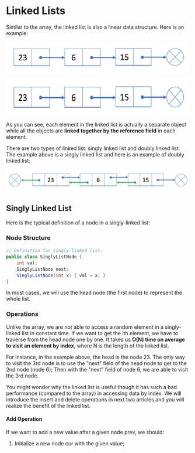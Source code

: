# Linked Lists

Similar to the array, the linked list is also a linear data structure. Here is an example:

![Linked List example](./images/linkedLists1.png)

<img src="./images/linkedLists1.png" width="600" height="100" />

As you can see, each element in the linked list is actually a separate object while all the objects are **linked together by the reference field** in each element.

There are two types of linked list: singly linked list and doubly linked list. The example above is a singly linked list and here is an example of doubly linked list:

![Linked List example](./images/linkedLists2.png)

## Singly Linked List

Here is the typical definition of a node in a singly-linked list:

### Node Structure
```java
// Definition for singly-linked list.
public class SinglyListNode {
    int val;
    SinglyListNode next;
    SinglyListNode(int x) { val = x; }
}
```
In most cases, we will use the head node (the first node) to represent the whole list.

### Operations
Unlike the array, we are not able to access a random element in a singly-linked list in constant time. If we want to get the ith element, we have to traverse from the head node one by one. It takes us **O(N) time on average to visit an element by index**, where N is the length of the linked list.

For instance, in the example above, the head is the node 23. The only way to visit the 3rd node is to use the "next" field of the head node to get to the 2nd node (node 6); Then with the "next" field of node 6, we are able to visit the 3rd node.

You might wonder why the linked list is useful though it has such a bad performance (compared to the array) in accessing data by index. We will introduce the insert and delete operations in next two articles and you will realize the benefit of the linked list.

#### Add Operation
If we want to add a new value after a given node prev, we should: 

1. Initialize a new node cur with the given value;
